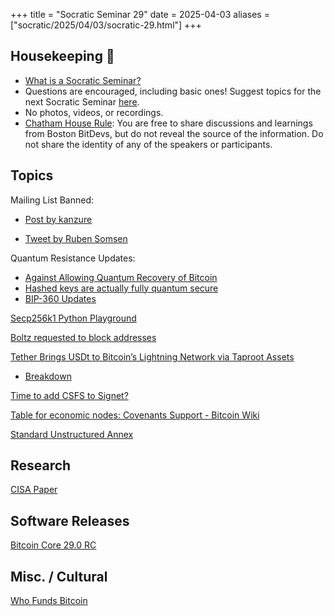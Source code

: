 +++
title = "Socratic Seminar 29"
date = 2025-04-03
aliases = ["socratic/2025/04/03/socratic-29.html"]
+++

## Housekeeping 🧹

- [What is a Socratic Seminar?](https://bitdevs.org/about#socratic-seminars)
- Questions are encouraged, including basic ones! Suggest topics for the next Socratic Seminar [here](https://github.com/arminsabouri/bostonbitdevs/issues/new).
- No photos, videos, or recordings.
- [Chatham House Rule](https://www.chathamhouse.org/about-us/chatham-house-rule): You are free to share discussions and learnings from Boston BitDevs, but do not reveal the source of the information. Do not share the identity of any of the speakers or participants.

## Topics

Mailing List Banned:

- [Post by kanzure](https://gnusha.org/pi/bitcoindev/CABaSBaz9OTSVa1KNk0GOrH3T-kRF_7OPVu0AtpuaFGVB=zhdwQ@mail.gmail.com/)

- [Tweet by Ruben Somsen](https://x.com/SomsenRuben/status/1907566218640269378)

Quantum Resistance Updates:

- [Against Allowing Quantum Recovery of Bitcoin](https://blog.lopp.net/against-quantum-recovery-of-bitcoin/)
- [Hashed keys are actually fully quantum secure](https://gnusha.org/pi/bitcoindev/CALkkCJY=dv6cZ_HoUNQybF4-byGOjME3Jt2DRr20yZqMmdJUnQ@mail.gmail.com/)
- [BIP-360 Updates](https://gnusha.org/pi/bitcoindev/9d6f01ca-9fab-4638-b59b-64db6301c2dbn@googlegroups.com/T/#mcf9ccc58497e84cf4b4b9079fc1e444ba8ba08b2)

[Secp256k1 Python Playground](https://gnusha.org/pi/bitcoindev/d0044f9c-d974-43ca-9891-64bb60a90f1f@gmail.com/T/#mcad9e4d918aa98c15893c29ebbc3d26903c1a511)

[Boltz requested to block addresses](https://x.com/lightcoin/status/1905313895646199876?s=46)

[Tether Brings USDt to Bitcoin’s Lightning Network via Taproot Assets](https://lightninglabs.substack.com/p/it-all-comes-back-to-bitcoin-how)

- [Breakdown](https://medium.com/joltzwallet/how-will-usdt-impact-bitcoin-lightning-6cae325ac5e5)

[Time to add CSFS to Signet?](https://gnusha.org/pi/bitcoindev/-rjcTH9purJtX6ug3rqaNVdouiTPS1hKYrLVzXmcGTsXIgt4AvtTjFpFFlpfP47n529efE5Ltl5CZ5yScbc08P02c52pfdw9nTwwLQbE_cA=@protonmail.com/T/#m555b17614541bd67d39911feb1cc5f39d033b7d8)

[Table for economic nodes: Covenants Support - Bitcoin Wiki](https://gnusha.org/pi/bitcoindev/CALiT-ZoTQYx9_4bd1TTzqGCgQJ-rp0meCM14eoNOJLW_mOEo2w@mail.gmail.com/T/#t)

[Standard Unstructured Annex](https://gnusha.org/pi/bitcoindev/Z9tg-NbTNnYciSOh@petertodd.org/T/#md34f3d5ad6bb83526df6817364ac8843b43dd8bb)

## Research

[CISA Paper](https://hrf.org/latest/cisa-research-paper/)

## Software Releases

[Bitcoin Core 29.0 RC](https://delvingbitcoin.org/t/bitcoin-core-29-0-release-candidate-is-available/1536)

## Misc. / Cultural

[Who Funds Bitcoin](https://whofundsbitcoin.com/)
